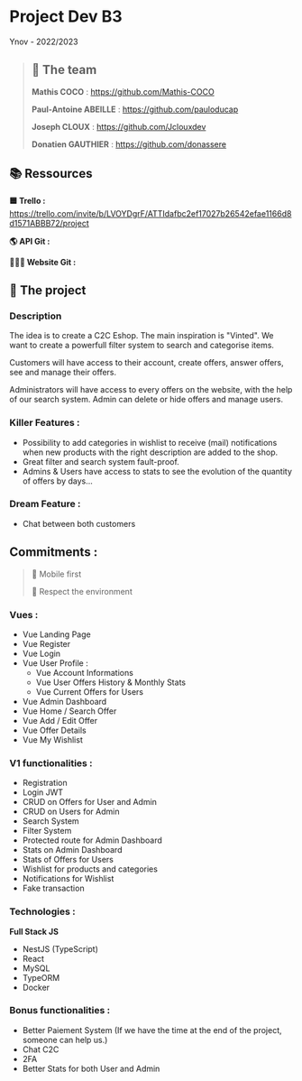 # Project Dev B3

Ynov - 2022/2023

> ## 👬 The team
>
> **Mathis COCO** : https://github.com/Mathis-COCO
>
> **Paul-Antoine ABEILLE** : https://github.com/pauloducap
>
> **Joseph CLOUX** : https://github.com/Jclouxdev
>
> **Donatien GAUTHIER** : https://github.com/donassere



## 📚 Ressources

**🟦 Trello :**
https://trello.com/invite/b/LVOYDgrF/ATTIdafbc2ef17027b26542efae1166d8d1571ABBB72/project

**🌎 API Git :**

**👨🏿‍💻 Website Git :**

## 🌱 The project

### Description

The idea is to create a C2C Eshop.
The main inspiration is "Vinted". We want to create a powerfull filter system to search and categorise items.

Customers will have access to their account, create offers, answer offers, see and manage their offers.

Administrators will have access to every offers on the website, with the help of our search system.
Admin can delete or hide offers and manage users.

### Killer Features :

- Possibility to add categories in wishlist to receive (mail) notifications when new products with the right description are added to the shop.
- Great filter and search system fault-proof.
- Admins & Users have access to stats to see the evolution of the quantity of offers by days...

### Dream Feature :

- Chat between both customers

## Commitments :

> 📱 Mobile first
>
> 🌲 Respect the environment

### Vues :

- Vue Landing Page
- Vue Register
- Vue Login
- Vue User Profile :
  - Vue Account Informations
  - Vue User Offers History & Monthly Stats
  - Vue Current Offers for Users
- Vue Admin Dashboard
- Vue Home / Search Offer
- Vue Add / Edit Offer
- Vue Offer Details
- Vue My Wishlist

### V1 functionalities :

- Registration
- Login JWT
- CRUD on Offers for User and Admin
- CRUD on Users for Admin
- Search System
- Filter System
- Protected route for Admin Dashboard
- Stats on Admin Dashboard
- Stats of Offers for Users
- Wishlist for products and categories
- Notifications for Wishlist
- Fake transaction

### Technologies :

**Full Stack JS**

- NestJS (TypeScript)
- React
- MySQL
- TypeORM
- Docker

### Bonus functionalities :

- Better Paiement System (If we have the time at the end of the project, someone can help us.)
- Chat C2C
- 2FA
- Better Stats for both User and Admin
